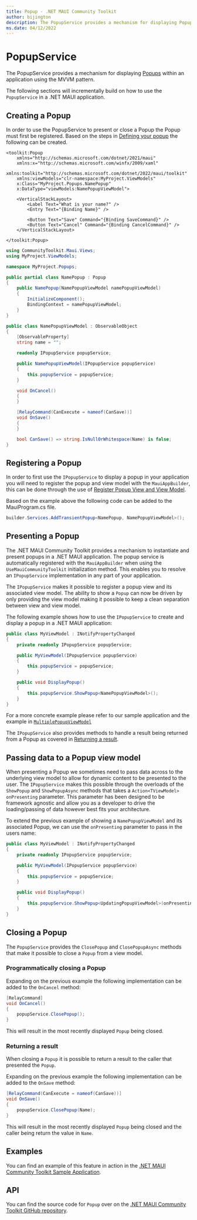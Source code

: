 ```yaml
---
title: Popup - .NET MAUI Community Toolkit
author: bijington
description: The PopupService provides a mechanism for displaying Popups within an application using the MVVM pattern.
ms.date: 04/12/2022
---
```


# PopupService

The PopupService provides a mechanism for displaying [Popups](overview.md) within an application using the MVVM pattern.

The following sections will incrementally build on how to use the `PopupService` in a .NET MAUI application.

## Creating a Popup

In order to use the PopupService to present or close a Popup the Popup must first be registered. Based on the steps in [Defining your popup](popup-service.md#defining-your-popup) the following can be created.

```xaml
<toolkit:Popup 
    xmlns="http://schemas.microsoft.com/dotnet/2021/maui"
    xmlns:x="http://schemas.microsoft.com/winfx/2009/xaml"
    xmlns:toolkit="http://schemas.microsoft.com/dotnet/2022/maui/toolkit"
    xmlns:viewModels="clr-namespace:MyProject.ViewModels"
    x:Class="MyProject.Popups.NamePopup"
    x:DataType="viewModels:NamePopupViewModel">

    <VerticalStackLayout>
        <Label Text="What is your name?" />
        <Entry Text="{Binding Name}" />

        <Button Text="Save" Command="{Binding SaveCommand}" />
        <Button Text="Cancel" Command="{Binding CancelCommand}" />
    </VerticalStackLayout>
    
</toolkit:Popup>
```

```csharp
using CommunityToolkit.Maui.Views;
using MyProject.ViewModels;

namespace MyProject.Popups;

public partial class NamePopup : Popup
{
    public NamePopup(NamePopupViewModel namePopupViewModel)
    {
        InitializeComponent();
        BindingContext = namePopupViewModel;
    }
}
```

```csharp
public class NamePopupViewModel : ObservableObject
{
    [ObservableProperty]
    string name = "";

    readonly IPopupService popupService;

    public NamePopupViewModel(IPopupService popupService)
    {
        this.popupService = popupService;
    }

    void OnCancel()
    {
    }

    [RelayCommand(CanExecute = nameof(CanSave))]
    void OnSave()
    {
    }

    bool CanSave() => string.IsNullOrWhitespace(Name) is false;
}
```

## Registering a Popup

In order to first use the `IPopupService` to display a popup in your application you will need to register the popup and view model with the `MauiAppBuilder`, this can be done through the use of [Register Popup View and View Model](../../extensions/servicecollection-extensions.md#register-popup-view-and-view-model).

Based on the example above the following code can be added to the MauiProgram.cs file.

```csharp
builder.Services.AddTransientPopup<NamePopup, NamePopupViewModel>();
```

## Presenting a Popup

The .NET MAUI Community Toolkit provides a mechanism to instantiate and present popups in a .NET MAUI application. The popup service is automatically registered with the `MauiAppBuilder` when using the `UseMauiCommunityToolkit` initialization method. This enables you to resolve an `IPopupService` implementation in any part of your application.

The `IPopupService` makes it possible to register a popup view and its associated view model. The ability to show a `Popup` can now be driven by only providing the view model making it possible to keep a clean separation between view and view model.

The following example shows how to use the `IPopupService` to create and display a popup in a .NET MAUI application:

```csharp
public class MyViewModel : INotifyPropertyChanged
{
    private readonly IPopupService popupService;

    public MyViewModel(IPopupService popupService)
    {
        this.popupService = popupService;
    }

    public void DisplayPopup()
    {
        this.popupService.ShowPopup<NamePopupViewModel>();
    }
}
```

For a more concrete example please refer to our sample application and the example in [`MultiplePopupViewModel`](https://github.com/CommunityToolkit/Maui/blob/main/samples/CommunityToolkit.Maui.Sample/ViewModels/Views/Popup/MultiplePopupViewModel.cs)

The `IPopupService` also provides methods to handle a result being returned from a Popup as covered in [Returning a result](./Popup.md#returning-a-result).

## Passing data to a Popup view model

When presenting a Popup we sometimes need to pass data across to the underlying view model to allow for dynamic content to be presented to the user. The `IPopupService` makes this possible through the overloads of the `ShowPopup` and `ShowPopupAsync` methods that takes a `Action<TViewModel> onPresenting` parameter. This parameter has been designed to be framework agnostic and allow you as a developer to drive the loading/passing of data however best fits your architecture.

To extend the previous example of showing a `NamePopupViewModel` and its associated Popup, we can use the `onPresenting` parameter to pass in the users name:

```csharp
public class MyViewModel : INotifyPropertyChanged
{
    private readonly IPopupService popupService;

    public MyViewModel(IPopupService popupService)
    {
        this.popupService = popupService;
    }

    public void DisplayPopup()
    {
        this.popupService.ShowPopup<UpdatingPopupViewModel>(onPresenting: viewModel => viewModel.Name = "Shaun");
    }
}
```

## Closing a Popup

The `PopupService` provides the `ClosePopup` and `ClosePopupAsync` methods that make it possible to close a `Popup` from a view model.

### Programmatically closing a Popup

Expanding on the previous example the following implementation can be added to the `OnCancel` method:

```csharp
[RelayCommand]
void OnCancel()
{
    popupService.ClosePopup();
}
```

This will result in the most recently displayed `Popup` being closed.

### Returning a result

When closing a `Popup` it is possible to return a result to the caller that presented the `Popup`.

Expanding on the previous example the following implementation can be added to the `OnSave` method:

```csharp
[RelayCommand(CanExecute = nameof(CanSave))]
void OnSave()
{
    popupService.ClosePopup(Name);
}
```

This will result in the most recently displayed `Popup` being closed and the caller being return the value in `Name`.

## Examples

You can find an example of this feature in action in the [.NET MAUI Community Toolkit Sample Application](https://github.com/CommunityToolkit/Maui/blob/main/samples/CommunityToolkit.Maui.Sample/Pages/Views/).

## API

You can find the source code for `Popup` over on the [.NET MAUI Community Toolkit GitHub repository](https://github.com/CommunityToolkit/Maui/tree/main/src/CommunityToolkit.Maui/Views/Popup).
